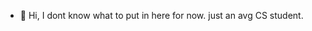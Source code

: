 - 👋 Hi, I dont know what to put in here for now. just an avg CS student.

<!---
barnes3002/barnes3002 is a ✨ special ✨ repository because its `README.md` (this file) appears on your GitHub profile.
You can click the Preview link to take a look at your changes.
--->
